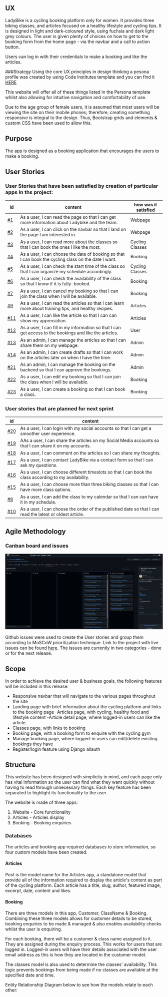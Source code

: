 ## UX

LadyBike is a cycling booking platform only for women. It provides three biking classes, and articles focused on a healthy lifestyle and cycling tips. It is designed in light and dark-coloured style, using fuchsia and dark light grey colours. The user is given plenty of choices on how to get to the booking form from the home page - via the navbar and a call to action button.

Users can log in with their credentials to make a booking and like the articles. 

###Strategy
Using the core UX principles in design thinking a pesona profile was created by using Code Institutes template and you can find it [HERE](README_docs/UX/Design_Thinking_Persona_template_Project4_Ladybike.pdf)

This website will offer all of these things listed in the Persona template whilst also allowing for intuitive navigation and comfortability of use.

Due to the age group of female users, it is assumed that most users will be viewing the site on their mobile phones; therefore, creating something responsive is integral to the design. Thus, Bootstrap grids and elements & custom CSS have been used to allow this.

## Purpose

The app is designed as a booking application that encourages the users to make a booking.


## User Stories

### User Stories that have been satisfied by creation of particular apps in ths project:

| id  |  content | how was it satisfied
| ------ | ------ | ------ |
|  [#1](https://github.com/van-essa/ladybike/issues/1) | As a user, I can read the page so that I can get more information about Ladybike and the team. | Webpage |
|  [#2](https://github.com/van-essa/ladybike/issues/2) | As a user, I can click on the navbar so that I land on the page I am interested in. | Webpage |
|  [#3](https://github.com/van-essa/ladybike/issues/3) | As a user, I can read more about the classes so that I can book the ones I like the most. | Cycling Classes |
|  [#4](https://github.com/van-essa/ladybike/issues/4) | As a user, I can choose the date of booking so that I can book the cycling class on the date I want. | Booking |
|  [#5](https://github.com/van-essa/ladybike/issues/5) | As a user, I can check the start time of the class so that I can organize my schedule accordingly. |Cycling Classes |
|  [#6](https://github.com/van-essa/ladybike/issues/6) | As a user, I can check the availability of the class so that I know if it is fully-booked. | Booking |
|  [#7](https://github.com/van-essa/ladybike/issues/7) | As a user, I can cancel my booking so that I can join the class when I will be available. | Booking |
|  [#9](https://github.com/van-essa/ladybike/issues/9) | As a user, I can read the articles so that I can learn more about training tips, and healthy recipes. | Articles |
|  [#11](https://github.com/van-essa/ladybike/issues/11) | As a user, I can like the article so that I can can show my appreciation. |  Articles |
|  [#12](https://github.com/van-essa/ladybike/issues/12) | As a user, I can fill in my information so that I can get access to the bookings and like the articles. |  User |
|  [#13](https://github.com/van-essa/ladybike/issues/13) | As an admin, I can manage the articles so that I can share them on my webpage. |  Admin |
|  [#14](https://github.com/van-essa/ladybike/issues/14) | As an admin, I can create drafts so that I can work on the articles later on when I have the time. | Admin |
|  [#21](https://github.com/van-essa/ladybike/issues/21) | As an admin, I can manage the booking on the backend so that I can approve the bookings. |  Admin |
|  [#22](https://github.com/van-essa/ladybike/issues/22) | As a user, I can edit my booking so that I can join the class when I will be available. | Booking |
|  [#23](https://github.com/van-essa/ladybike/issues/23) | As a user, I can create a booking so that I can book a class. | Booking |

### User stories that are planned for next sprint

| id  |  content | 
| ------ | ------ |
|  [#20](https://github.com/van-essa/ladybike/issues/20) | As a user, I can login with my social accounts so that I can get a smoother user experience. |
|  [#19](https://github.com/van-essa/ladybike/issues/19) | AAs a user, I can share the articles on my Social Media accounts so that I can share it on my accounts. |
|  [#18](https://github.com/van-essa/ladybike/issues/18) | As a user, I can comment on the articles so I can share my thoughts. |
|  [#17](https://github.com/van-essa/ladybike/issues/17) | As a user, I can contact LadyBike via a contact form so that I can ask my questions. |
|  [#16](https://github.com/van-essa/ladybike/issues/16) | As a user, I can choose different timeslots so that I can book the class according to my availability. |
|  [#15](https://github.com/van-essa/ladybike/issues/15) | As a user, I can choose more than three biking classes so that I can have more class options. |
|  [#8](https://github.com/van-essa/ladybike/issues/8) | As a user, I can add the class to my calendar so that I can can have it in my schedule. |
|  [#10](https://github.com/van-essa/ladybike/issues/10) | As a user, I can choose the order of the published date so that I can read the latest or oldest article. |

## Agile Methodology

### Canban board and issues

![Screenshot of the canban board](README_docs/Kanbar_board/kanban.png)

Github issues were used to create the User stories and group them according to MoSCoW prioritization technique. Link to the project with live issues can be found [here](https://github.com/van-essa/ladybike/projects/1). The issues are currently in two categories - done or for the next release.

## Scope
In order to achieve the desired user & business goals, the following features will be included in this release:

- Responsive navbar that will navigate to the various pages throughout the site
- Landing page with brief information about the cycling platform and links to the booking page
-Articles page, with cycling, healthy food and lifestyle content
-Article detail page, where logged-in users can like the article
- Classes page, with links to booking
- Booking page, with a booking form to enquire with the cycling gym
- Manage booking page, where logged-in users can edit/delete existing bookings they have
- Register/login feature using Django allauth

## Structure
This website has been designed with simplicity in mind, and each page only has vital information so the user can find what they want quickly without having to read through unnecessary things. Each key feature has been separated to highlight its functionality to the user.

The website is made of three apps:

1. Website - Core functionality
2. Articles - Articles display
3. Booking - Booking enquiries

### Databases

The articles and booking app required databases to store information, so four custom models have been created.

#### Articles
Post is the model name for the Articles app, a standalone model that provide all of the information required to display the article's content as part of the cycling platform. Each article has a title, slug, author, featured image, excerpt, date, content and likes.

#### Booking
There are three models in this app, Customer, ClassName & Booking. Combining these three models allows for customer details to be stored, booking enquiries to be made & managed & also enables availability checks whilst the user is enquiring. 

For each booking, there will be a customer & class name assigned to it. They are assigned during the enquiry process. This works for users that are logged in. Logged-in users will have their details associated with the user email address as this is how they are located in the customer model.

The classes model is also used to determine the classes' availability. This logic prevents bookings from being made if no classes are available at the specified date and time.

Entity Relationship Diagram below to see how the models relate to each other: